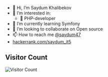 
- 👋 Hi, I’m Saydum Khalibekov
- 👀 I’m interested in:
  - :elephant: PHP-developer
- 🌱 I’m currently learning Symfony
- 💞️ I’m looking to collaborate on Open source
- 📫 How to reach me [@saydum47](https://t.me/saydum47)
- [hackerrank.com/saydum_it5](https://www.hackerrank.com/saydum_it5)

## Visitor Count
![Visitor Count](https://profile-counter.glitch.me/saydum/count.svg)

